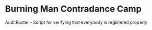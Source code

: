 # Burning Man Contradance Camp

AuditRoster - Script for verifying that everybody is registered properly
